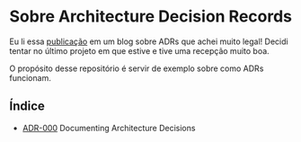 # Sobre Architecture Decision Records

Eu li essa [publicação][post] em um blog sobre ADRs que achei muito legal!
Decidi tentar no último projeto em que estive e tive uma recepção muito
boa.

O propósito desse repositório é servir de exemplo sobre como ADRs
funcionam.

## Índice

* [ADR-000](/ADR-000-blog-post.md) Documenting Architecture Decisions

[post]: http://thinkrelevance.com/blog/2011/11/15/documenting-architecture-decisions
